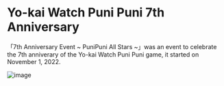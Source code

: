 # Yo-kai Watch Puni Puni 7th Anniversary
「7th Anniversary Event ~ PuniPuni All Stars ~」was an event to celebrate the 7th anniverary of the Yo-kai Watch Puni Puni game, it started on November 1, 2022.

![image](https://github.com/user-attachments/assets/04ed66aa-5dab-4f6d-adf1-c6fe1d7d545e)

